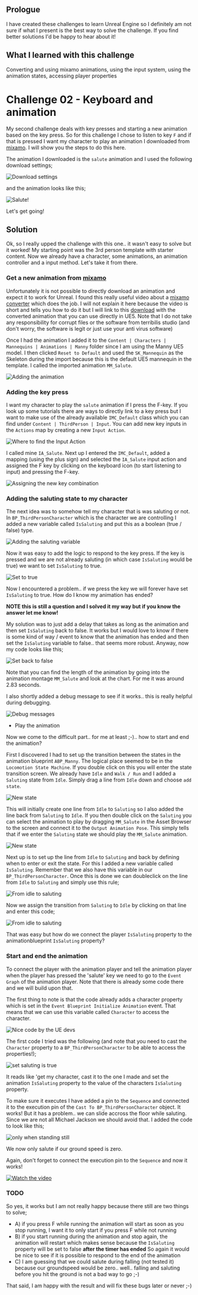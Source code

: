 ## Prologue
I have created these challenges to learn Unreal Engine so I definitely am not sure if what I present is the best way to solve the challenge. If you find better solutions I'd be happy to hear about it!

## What I learned with this challenge
Converting and using mixamo animations, using the input system, using the animation states, accessing player properties

# Challenge 02 - Keyboard and animation

My second challenge deals with key presses and starting a new animation based on the key press. So for this challenge I chose to listen to key ```F``` and if that is pressed I want my character to play an animation I downloaded from [mixamo](https://www.mixamo.com/). I will show you the steps to do this here.

The animation I downloaded is the ```salute``` animation and I used the following download settings;

![Download settings](01.png)

and the animation looks like this;

![Salute!](02.gif)

Let's get going!

## Solution

Ok, so I really upped the challenge with this one.. it wasn't easy to solve but it worked! My starting point was the 3rd person template with starter content. Now we already have a character, some animations, an animation controller and a input method. Let's take it from there.

### Get a new animation from [mixamo](https://www.mixamo.com/) 

Unfortunately it is not possible to directly download an animation and expect it to work for Unreal. I found this really useful video about a [mixamo converter](https://www.youtube.com/watch?v=nYVjpHlabVM&ab_channel=TerribilisStudio) which does the job. I will not explain it here because the video is short and tells you how to do it but I will link to this [download](Salute.UE.fbx) with the converted animation that you can use directly in UE5. Note that I do not take any responsibility for corrupt files or the software from terribilis studio (and don't worry, the software is legit or just use your anti virus software)

Once I had the animation I added it to the ```Content | Characters | Mannequins | Animations | Manny``` folder since I am using the Manny UE5 model. I then clicked ```Reset to Default``` and used the ```SK_Mannequin``` as the Skeleton during the import because this is the default UE5 mannequin in the template. I called the imported animation ```MM_Salute```.

![Adding the animation](04.png)

### Adding the key press

I want my character to play the ```salute``` animation if I press the F-key. If you look up some tutorials there are ways to directly link to a key press but I want to make use of the already available ```IMC_Default``` class which you can find under ```Content | ThirdPerson | Input```. You can add new key inputs in the ```Actions``` map by creating a new ```Input Action```. 

![Where to find the Input Action](02.png)

I called mine ```IA_Salute```. Next up I entered the ```IMC_Default```, added a mapping (using the plus sign) and selected the ```IA_Salute``` input action and assigned the F key by clicking on the keyboard icon (to start listening to input) and pressing the F-key.

![Assigning the new key combination](03.png)

### Adding the saluting state to my character

The next idea was to somehow tell my character that is was saluting or not. In ```BP_ThirdPersonCharacter``` which is the character we are controlling I added a new variable called ```IsSaluting``` and put this as a boolean (true / false) type. 

![Adding the saluting variable](05.png)

Now it was easy to add the logic to respond to the key press. If the key is pressed and we are not already saluting (in which case ```IsSaluting``` would be true) we want to set ```IsSaluting``` to true. 

![Set to true](06.png)

Now I encountered a problem.. if we press the key we will forever have set ```IsSaluting``` to true. How do I know my animation has ended?

**NOTE this is still a question and I solved it my way but if you know the answer let me know!**

My solution was to just add a delay that takes as long as the animation and then set ```IsSaluting``` back to false. It works but I would love to know if there is some kind of way / event to know that the animation has ended and then set the ```IsSaluting``` variable to false.. that seems more robust. Anyway, now my code looks like this;

![Set back to false](07.png)

Note that you can find the length of the animation by going into the animation montage ```MM_Salute``` and look at the chart. For me it was around 2.83 seconds.

I also shortly added a debug message to see if it works.. this is really helpful during debugging.

![Debug messages](08.png)

* Play the animation

Now we come to the difficult part.. for me at least ;-).. how to start and end the animation?

First I discovered I had to set up the transition between the states in the animation blueprint ```ABP_Manny```. The logical place seemed to be in the ```Locomotion State Machine```. If you double click on this you will enter the state transition screen. We already have ```Idle``` and ```Walk / Run``` and I added a ```Saluting``` state from ```Idle```. Simply drag a line from ```Idle``` down and choose ```add state```. 

![New state](09.png)

This will initially create one line from ```Idle``` to ```Saluting``` so I also added the line back from ```Saluting``` to ```Idle```. If you then double click on the ```Saluting``` you can select the animation to play by dragging ```MM_Salute``` in the Asset Browser to the screen and connect it to the ```Output Animation Pose```. This simply tells that if we enter the ```Saluting``` state we should play the ```MM_Salute``` animation.

![New state](10.png)

Next up is to set up the line from ```Idle``` to ```Saluting``` and back by defining when to enter or exit the state. For this I added a new variable called ```IsSaluting```. Remember that we also have this variable in our ```BP_ThirdPersonCharacter```. Once this is done we can doubleclick on the line from ```Idle``` to ```Saluting``` and simply use this rule;

![From idle to saluting](11.png)

Now we assign the transition from ```Saluting``` to ```Idle``` by clicking on that line and enter this code;

![From idle to saluting](12.png)

That was easy but how do we connect the player ```IsSaluting``` property to the animationblueprint ```IsSaluting``` property?

### Start and end the animation

To connect the player with the animation player and tell the animation player when the player has pressed the 'salute' key we need to go to the ```Event Graph``` of the animation player. Note that there is already some code there and we will build upon that.

The first thing to note is that the code already adds a character property which is set in the ```Event Blueprint Initialize Animation``` event. That means that we can use this variable called ```Character``` to access the character.

![Nice code by the UE devs](13.png)

The first code I tried was the following (and note that you need to cast the ```Character``` property to a ```BP_ThirdPersonCharacter``` to be able to access the properties!);

![set saluting is true](14.png)

It reads like 'get my character, cast it to the one I made and set the animation ```IsSaluting``` property to the value of the characters ```IsSaluting``` property.

To make sure it executes I have added a pin to the ```Sequence``` and connected it to the execution pin of the ```Cast To BP_ThirdPersonCharacter``` object. It works! But it has a problem.. we can slide accross the floor while saluting. Since we are not all Michael Jackson we should avoid that. I added the code to look like this;

![only when standing still](15.png)

We now only salute if our ground speed is zero.

Again, don't forget to connect the execution pin to the ```Sequence``` and now it works!

[![Watch the video](https://img.youtube.com/vi/xiz8pegyPQA/default.jpg)](https://www.youtube.com/watch?v=xiz8pegyPQA)

### TODO

So yes, it works but I am not really happy because there still are two things to solve;
* A) if you press F while running the animation will start as soon as you stop running, I want it to only start if you press F while not running
* B) if you start running during the animation and stop again, the animation will restart which makes sense because the ```IsSaluting``` property will be set to false **after the timer has ended** So again it would be nice to see if it is possible to respond to the end of the animation
* C) I am guessing that we could salute during falling (not tested it) because our groundspeed would be zero.. well.. falling and saluting before you hit the ground is not a bad way to go ;-)

That said, I am happy with the result and will fix these bugs later or never ;-)



